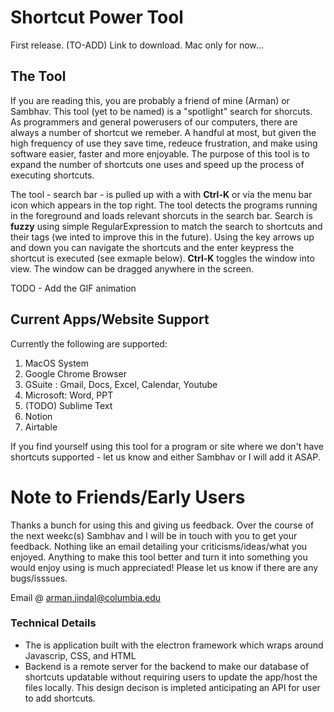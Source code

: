 # Shortcut Power Tool
First release. (TO-ADD) Link to download. Mac only for now...

## The Tool
If you are reading this, you are probably a friend of mine (Arman) or Sambhav. This tool (yet to be named) is a "spotlight" search for shorcuts. As programmers and general powerusers of our computers, there are always a number of shortcut we remeber. A handful at most, but given the high frequency of use they save time, redeuce frustration, and make using software easier, faster and more enjoyable. The purpose of this tool is to expand the number of shortcuts one uses and speed up the process of executing shortcuts.  

The tool - search bar - is pulled up with a with **Ctrl-K** or via the menu bar icon which appears in the top right. The tool detects the programs running in the foreground and loads relevant shorcuts in the search bar. Search is  __fuzzy__ using simple RegularExpression to match the search to shortcuts and their tags (we inted to improve this in the future). Using the key arrows up and down you can navigate the shortcuts and the enter keypress the shortcut is executed (see exmaple below). **Ctrl-K** toggles the window into view. The window can be dragged anywhere in the screen. 

TODO - Add the GIF animation

## Current Apps/Website Support
Currently the following are supported: 
1. MacOS System 
2. Google Chrome Browser 
3. GSuite : Gmail, Docs, Excel, Calendar, Youtube
4. Microsoft: Word, PPT 
5. (TODO) Sublime Text 
6. Notion
7. Airtable 

If you find yourself using this tool for a program or site where we don't have shortcuts supported - let us know and either Sambhav or I will add it ASAP. 

# Note to Friends/Early Users
Thanks a bunch for using this and giving us feedback. Over the course of the next weekc(s) Sambhav and I will be in touch with you to get your feedback. Nothing like an email detailing your criticisms/ideas/what you enjoyed. Anything to make this tool better and turn it into something you would enjoy using is much appreciated! Please let us know if there are any bugs/isssues.

Email @ arman.jindal@columbia.edu 

### Technical Details 
* The is application built with the electron framework which wraps around Javascrip, CSS, and HTML
* Backend is a remote server for the backend to make our database of shortcuts updatable without requiring users to update the app/host the files locally. This design decison is impleted anticipating an API for user to add shortcuts. 